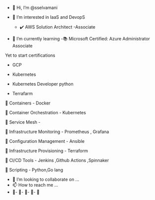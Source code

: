 
- 👋 Hi, I’m @sselvamani
- 👀 I’m interested in IaaS and DevopS

    - ✔️ AWS Solution Architect -Associate

- 🌱 I’m currently learning 
	-📚	Microsoft Certified: Azure Administrator Associate

Yet to start certifications 
-	GCP

-	Kubernetes
-	Kubernetes Developer
	python
-	Terrafarm


👀  Containers
	- 	Docker

👀  Container Orchestration
	- 	Kubernetes

👀  Service Mesh 
	- 	

👀  Infrastructure Monitoring 
	- Prometheus , Grafana

👀  Configuration Management 
	- Ansible

👀  Infrastructure Provisioning
	- 	Terraform	

👀  CI/CD Tools
	-	Jenkins	,Github Actions ,Spinnaker

👀  Scripting 
	- Python,Go lang




- 💞️ I’m looking to collaborate on ...
- 📫 How to reach me ...
- 💞️- 💞️- 💞️- 💞️- 💞️

<!---
sselvamani/sselvamani is a ✨ special ✨ repository because its `README.md` (this file) appears on your GitHub profile.
You can click the Preview link to take a look at your changes.
--->
